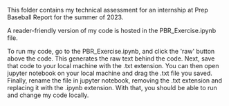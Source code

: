This folder contains my technical assessment for an internship at Prep Baseball Report for the summer of 2023. 

A reader-friendly version of my code is hosted in the PBR_Exercise.ipynb file. 

To run my code, go to the PBR_Exercise.ipynb, and click the 'raw' button above the code. This generates the raw text behind the code. Next, save that code to your local machine with the .txt extension. You can then open jupyter notebook on your local machine and drag the .txt file you saved. Finally, rename the file in jupyter notebook, removing the .txt extension and replacing it with the .ipynb extension. With that, you should be able to run and change my code locally.
